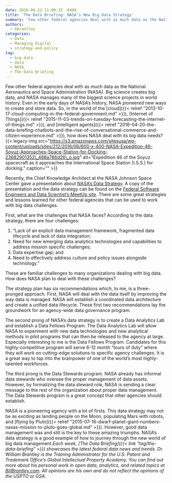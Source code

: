 ```yaml
---
date: 2016-06-22 11:00:33 -0400
title: 'The Data Briefing: NASA’s New Big Data Strategy'
summary: 'Few other federal agencies deal with as much data as the National Aeronautics and Space Administration (NASA). Big science creates big data, and NASA manages many of the biggest science projects in world history. Even in the early days of NASA&rsquo;s history, NASA pioneered new ways to create and store data. So, in the world'
authors:
  - bbrantley
categories:
  - Data
  - Managing Digital
  - strategy-and-policy
tag:
  - big data
  - data
  - NASA
  - The Data Briefing
---
```


Few other federal agencies deal with as much data as the National Aeronautics and Space Administration (NASA). Big science creates big data, and NASA manages many of the biggest science projects in world history. Even in the early days of NASA’s history, NASA pioneered new ways to create and store data. So, in the world of the [cloud]({{< relref "2013-10-17-cloud-computing-in-the-federal-government.md" >}}), [Internet of Things]({{< relref "2015-11-03-trends-on-tuesday-forecasting-the-internet-of-things.md" >}}), and [intelligent agents]({{< relref "2016-04-20-the-data-briefing-chatbots-and-the-rise-of-conversational-commerce-and-citizen-experience.md" >}}), how does NASA deal with its big data needs? {{< legacy-img src="https://s3.amazonaws.com/sitesusa/wp-content/uploads/sites/212/2016/06/600-x-400-NASA-Expedition-46-Soyuz-Approaches-Space-Station-for-Docking-23682901352\_488a786d26\_o.jpg" alt="Expedition 46 of the Soyuz spacecraft as it approaches the International Space Station (I.S.S.) for docking." caption="" >}} 

Recently, the Chief Knowledge Architect at the NASA Johnson Space Center gave a presentation about [NASA’s Data Strategy](http://www.meetup.com/Federal-Software-Engineers-and-Data-Scientist/events/231624592/). A copy of the presentation and the data strategy can be found on the [Federal Software Engineers and Data Scientist&#8217;s MeetUp site](http://www.meetup.com/Federal-Software-Engineers-and-Data-Scientist/files/). There are some great strategies and lessons learned for other federal agencies that can be used to work with big data challenges.

First, what are the challenges that NASA faces? According to the data strategy, there are four challenges:

  1. &#8220;Lack of an explicit data management framework, fragmented data lifecycle and lack of data integration;
  2. Need for new emerging data analytics technologies and capabilities to address mission specific challenges;
  3. Data expertise gap; and
  4. Need to effectively address culture and policy issues alongside technology.&#8221;

These are familiar challenges to many organizations dealing with big data. How does NASA plan to deal with these challenges?

The strategy plan has six recommendations which, to me, is a three-pronged approach. First, NASA will deal with the data itself by improving the way data is managed. NASA will establish a coordinated data architecture and create a unified data lifecycle. These first two recommendations lay the groundwork for an agency-wide data governance program.

The second prong of NASA’s data strategy is to create a Data Analytics Lab and establish a Data Fellows Program. The Data Analytics Lab will allow NASA to experiment with new data technologies and new analytical methods in pilot programs that can then be released to the agency at large. Especially interesting to me is the Data Fellows Program. Candidates for this highly-competitive program will serve 6-12 month “tours of duty” where they will work on cutting-edge solutions to specific agency challenges. It is a great way to tap into the brainpower of one of the world’s most highly-talented workforces.

The third prong is the Data Stewards program. NASA already has informal data stewards who oversee the proper management of data assets. However, by formalizing the data steward role, NASA is sending a clear message to the rest of the organization about proper data management. The Data Stewards program is a great concept that other agencies should establish.

NASA is a pioneering agency with a lot of firsts. This data strategy may not be as exciting as landing people on the Moon, populating Mars with robots, and [flying by Pluto]({{< relref "2015-07-16-dwarf-planet-giant-numbers-nasas-mission-to-pluto-goes-global.md" >}}). However, good data management was and still is the key to these amazing triumphs. NASA’s data strategy is a good example of how to journey through the new world of big data management._Each week, [The Data Briefing]({{< link "tag/the-data-briefing" >}}) showcases the latest federal data news and trends._
_Dr. William Brantley is the Training Administrator for the U.S. Patent and Trademark Office’s Global Intellectual Property Academy. You can find out more about his personal work in open data, analytics, and related topics at [BillBrantley.com](http://billbrantley.com). All opinions are his own and do not reflect the opinions of the USPTO or GSA._